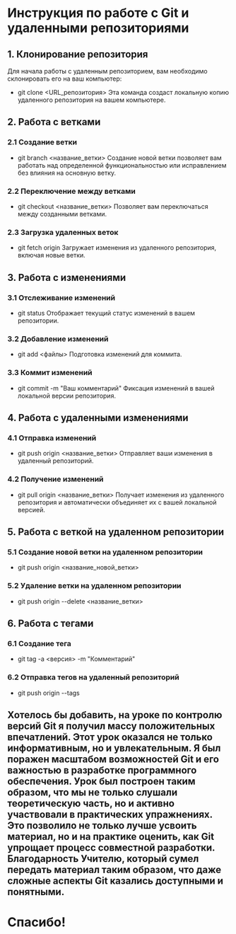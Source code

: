 # Инструкция по работе с Git и удаленными репозиториями
## 1. Клонирование репозитория
Для начала работы с удаленным репозиторием, вам необходимо склонировать его на ваш компьютер:

- git clone <URL_репозитория>
Эта команда создаст локальную копию удаленного репозитория на вашем компьютере.

## 2. Работа с ветками
### 2.1 Создание ветки
- git branch <название_ветки>
Создание новой ветки позволяет вам работать над определенной функциональностью или исправлением без влияния на основную ветку.

### 2.2 Переключение между ветками
- git checkout <название_ветки>
Позволяет вам переключаться между созданными ветками.

### 2.3 Загрузка удаленных веток
- git fetch origin
Загружает изменения из удаленного репозитория, включая новые ветки.

## 3. Работа с изменениями
### 3.1 Отслеживание изменений
- git status
Отображает текущий статус изменений в вашем репозитории.

### 3.2 Добавление изменений
- git add <файлы>
Подготовка изменений для коммита.

### 3.3 Коммит изменений
- git commit -m "Ваш комментарий"
Фиксация изменений в вашей локальной версии репозитория.

## 4. Работа с удаленными изменениями
### 4.1 Отправка изменений
- git push origin <название_ветки>
Отправляет ваши изменения в удаленный репозиторий.
### 4.2 Получение изменений
- git pull origin <название_ветки>
Получает изменения из удаленного репозитория и автоматически объединяет их с вашей локальной версией.
## 5. Работа с веткой на удаленном репозитории
### 5.1 Создание новой ветки на удаленном репозитории
- git push origin <название_новой_ветки>
### 5.2 Удаление ветки на удаленном репозитории
- git push origin --delete <название_ветки>
## 6. Работа с тегами
### 6.1 Создание тега
- git tag -a <версия> -m "Комментарий"
### 6.2 Отправка тегов на удаленный репозиторий
- git push origin --tags

## Хотелось бы добавить, на уроке по контролю версий Git я получил массу положительных впечатлений. Этот урок оказался не только информативным, но и увлекательным. Я был поражен масштабом возможностей Git и его важностью в разработке программного обеспечения. Урок был построен таким образом, что мы не только слушали теоретическую часть, но и активно участвовали в практических упражнениях. Это позволило не только лучше усвоить материал, но и на практике оценить, как Git упрощает процесс совместной разработки.  Благодарность Учителю, который сумел передать материал таким образом, что даже сложные аспекты Git казались доступными и понятными.
# Спасибо!